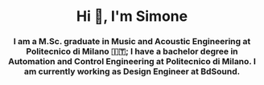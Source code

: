 <h1 align="center">Hi 👋, I'm Simone</h1>

<h3 align="center">I am a M.Sc. graduate in Music and Acoustic Engineering at Politecnico di Milano 🇮🇹;
  I have a bachelor degree in Automation and Control Engineering at Politecnico di Milano. I am currently working as Design Engineer at BdSound.
</h3>

